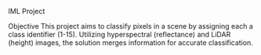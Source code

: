 IML Project

Objective
This project aims to classify pixels in a scene by assigning each a class identifier (1-15). Utilizing hyperspectral (reflectance) and LiDAR (height) images, the solution merges information for accurate classification.
